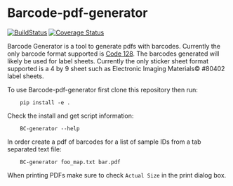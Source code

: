 Barcode-pdf-generator
====================

[![BuildStatus](https://travis-ci.org/johnchase/Cual-ID.svg?branch=master)](https://travis-ci.org/johnchase/Cual-ID)
[![Coverage Status](https://coveralls.io/repos/johnchase/Barcode-pdf-generator/badge.svg)](https://coveralls.io/r/johnchase/Barcode-pdf-generator)

Barcode Generator is a tool to generate pdfs with barcodes. Currently the only barcode format supported is [Code 128](http://en.wikipedia.org/wiki/Code_128). The barcodes generated will likely be used for label sheets. Currently the only sticker sheet format supported is a 4 by 9 sheet such as Electronic Imaging Materials&copy; #80402 label sheets.

To use Barcode-pdf-generator first clone this repository then run:

        pip install -e .
Check the install and get script information:

        BC-generator --help

In order create a pdf of barcodes for a list of sample IDs from a tab separated text file:

        BC-generator foo_map.txt bar.pdf

When printing PDFs make sure to check `Actual Size` in the print dialog box.
